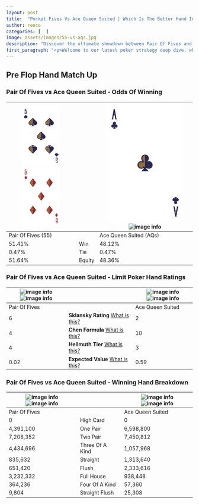 ```yaml
---
layout: post
title:  "Pocket Fives Vs Ace Queen Suited | Which Is The Better Hand In Poker? A Complete Guide"
author: reece
categories: [  ]
image: assets/images/55-vs-aqs.jpg
description: "Discover the ultimate showdown between Pair Of Fives and Ace Queen Suited in poker! Uncover the odds, strategies, and scenarios where one hand triumphs over the other. Get ready to up your poker game with this thrilling analysis."
first_paragraph: "<p>Welcome to our latest poker strategy deep dive, where we're pitting two distinct hands against each other in a high-stakes showdown: Pair Of Fives vs Ace Queen Suited.</p><p>In the dynamic world of poker, every decision counts, and knowing which hand holds the upper hand is key to your success at the table.</p><p>In this article, we'll dissect these two hands, explore the scenarios where one dominates the other, and equip you with the knowledge to make strategic choices that can tip the odds in your favor.</p><p>Get ready to unravel the intriguing dynamics of these poker hands and elevate your game to new heights.</p>"
---
```




[comment]: # (sp0)

## Pre Flop Hand Match Up

<div class="table hand-ratings" markdown="1"> 



### Pair Of Fives vs Ace Queen Suited - Odds Of Winning


    
| ![image info](assets/images/hand1/5.png) ![image info](assets/images/hand1/5o.png) |  | ![image info](assets/images/hand2/A.png) ![image info](assets/images/hand2/Qs.png) |
| -------- | -------- | -------- |
| Pair Of Fives (55) |  | Ace Queen Suited (AQs) |
| 51.41% | Win | 48.12% |
| 0.47% | Tie | 0.47% |
| 51.64% | Equity | 48.36% |




[comment]: # (sp1)



### Pair Of Fives vs Ace Queen Suited - Limit Poker Hand Ratings


    
| ![image info](https://www.riverpairs.com/assets/images/hand1/5.png) ![image info](https://www.riverpairs.com/assets/images/hand1/5o.png) |  | ![image info](https://www.riverpairs.com/assets/images/hand2/A.png) ![image info](https://www.riverpairs.com/assets/images/hand2/Qs.png) |
| -------- | -------- | -------- |
| Pair Of Fives |  | Ace Queen Suited |
| 6 | **Sklansky Rating** [What is this?](/sklansky-rating-explained) | 2 |
| 4 | **Chen Formula** [What is this?](/chen-formula-explained) | 10 |
| 4 | **Hellmuth Tier** [What is this?](/Hellmuth-tier-explained) | 3 |
| 0.02 | **Expected Value** [What is this?](/expected-value-explained) | 0.59 |




[comment]: # (sp2)



### Pair Of Fives vs Ace Queen Suited - Winning Hand Breakdown


    
| ![image info](https://www.riverpairs.com/assets/images/hand1/5.png) ![image info](https://www.riverpairs.com/assets/images/hand1/5o.png) |  | ![image info](https://www.riverpairs.com/assets/images/hand2/A.png) ![image info](https://www.riverpairs.com/assets/images/hand2/Qs.png) |
| -------- | -------- | -------- |
| Pair Of Fives |  | Ace Queen Suited |
| 0 | High Card | 0 |
| 4,391,100 | One Pair | 6,598,800 |
| 7,208,352 | Two Pair | 7,450,812 |
| 4,434,696 | Three Of A Kind | 1,057,968 |
| 835,632 | Straight | 1,313,640 |
| 651,420 | Flush | 2,333,616 |
| 3,232,332 | Full House | 938,448 |
| 364,236 | Four Of A Kind | 57,360 |
| 9,804 | Straight Flush | 25,308 |




[comment]: # (sp3)



</div>

[comment]: # (sp4)



[comment]: # (sp5)

